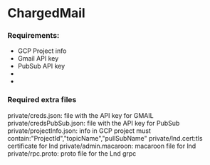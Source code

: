 # ChargedMail
### Requirements:
- GCP Project info
- Gmail API key
- PubSub API key
- 
- 
### Required extra files
private/creds.json: file with the API key for GMAIL
private/credsPubSub.json: file with the API key for PubSub
private/projectInfo.json: info in GCP project must contain:"ProjectId","topicName","pullSubName"
private/lnd.cert:tls certificate for lnd
private/admin.macaroon: macaroon file for lnd
private/rpc.proto: proto file for the Lnd grpc